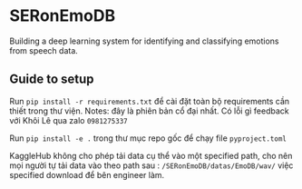# SERonEmoDB
Building a deep learning system for identifying and classifying emotions from speech data.

## Guide to setup
Run `pip install -r requirements.txt` để cài đặt toàn bộ requirements cần thiết trong thư viện. Notes: đây là phiên bản cổ đại nhất. Có lỗi gì feedback với Khôi Lê qua zalo `0981275337`

Run `pip install -e .` trong thư mục repo gốc để chạy file `pyproject.toml`  

KaggleHub không cho phép tải data cụ thể vào một specified path, cho nên mọi người tự tải data vào theo path sau : `/SERonEmoDB/datas/EmoDB/wav/` việc specified download để bên engineer làm.

